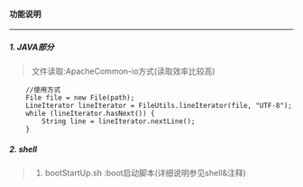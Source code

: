 #### 功能说明
---
##### 1. JAVA部分
>文件读取:ApacheCommon-io方式(读取效率比较高)

```
    //使用方式
    File file = new File(path);
    LineIterator lineIterator = FileUtils.lineIterator(file, "UTF-8");
    while (lineIterator.hasNext()) {
        String line = lineIterator.nextLine();
    }
```

##### 2. shell
>1. bootStartUp.sh :boot启动脚本(详细说明参见shell&注释)
